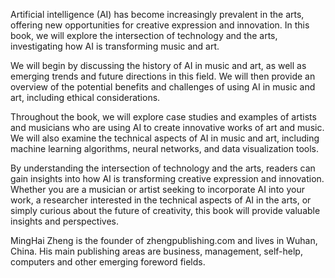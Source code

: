 
Artificial intelligence (AI) has become increasingly prevalent in the arts, offering new opportunities for creative expression and innovation. In this book, we will explore the intersection of technology and the arts, investigating how AI is transforming music and art.

We will begin by discussing the history of AI in music and art, as well as emerging trends and future directions in this field. We will then provide an overview of the potential benefits and challenges of using AI in music and art, including ethical considerations.

Throughout the book, we will explore case studies and examples of artists and musicians who are using AI to create innovative works of art and music. We will also examine the technical aspects of AI in music and art, including machine learning algorithms, neural networks, and data visualization tools.

By understanding the intersection of technology and the arts, readers can gain insights into how AI is transforming creative expression and innovation. Whether you are a musician or artist seeking to incorporate AI into your work, a researcher interested in the technical aspects of AI in the arts, or simply curious about the future of creativity, this book will provide valuable insights and perspectives.

MingHai Zheng is the founder of zhengpublishing.com and lives in Wuhan, China. His main publishing areas are business, management, self-help, computers and other emerging foreword fields.
